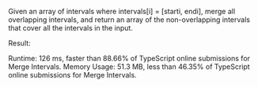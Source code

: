 Given an array of intervals where intervals[i] = [starti, endi], merge all overlapping intervals, and return an array of the non-overlapping intervals that cover all the intervals in the input.


Result:

Runtime: 126 ms, faster than 88.66% of TypeScript online submissions for Merge Intervals.
Memory Usage: 51.3 MB, less than 46.35% of TypeScript online submissions for Merge Intervals.